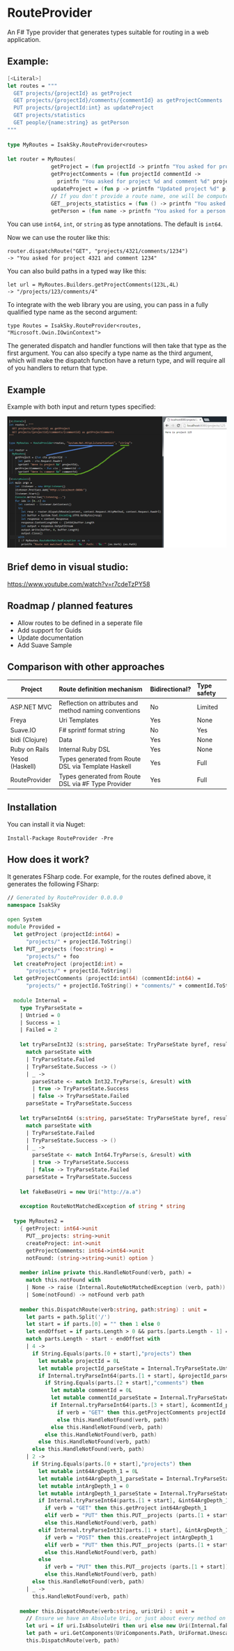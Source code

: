 # RouteProvider

An F# Type provider that generates types suitable for routing in a web application.

## Example: 

``` Fsharp
[<Literal>]
let routes = """
  GET projects/{projectId} as getProject
  GET projects/{projectId}/comments/{commentId} as getProjectComments
  PUT projects/{projectId:int} as updateProject
  GET projects/statistics
  GET people/{name:string} as getPerson
"""

type MyRoutes = IsakSky.RouteProvider<routes>

let router = MyRoutes(
              getProject = (fun projectId -> printfn "You asked for project %d" projectId),
              getProjectComments = (fun projectId commentId ->
                printfn "You asked for project %d and comment %d" projectId commentId),
              updateProject = (fun p -> printfn "Updated project %d" p),
              // If you don't provide a route name, one will be computed for you
              GET__projects_statistics = (fun () -> printfn "You asked for project statistics"),
              getPerson = (fun name -> printfn "You asked for a person called \"%s\"" name))
```

You can use ```int64```, ```int```, or ```string``` as type annotations. The default is ```int64```.

Now we can use the router like this:

    router.dispatchRoute("GET", "projects/4321/comments/1234")
    -> "You asked for project 4321 and comment 1234"

You can also build paths in a typed way like this:

    let url = MyRoutes.Builders.getProjectComments(123L,4L)
    -> "/projects/123/comments/4"
    
To integrate with the web library you are using, you can pass in a fully qualified type name as the second argument:

    type Routes = IsakSky.RouteProvider<routes, "Microsoft.Owin.IOwinContext">
    
The generated dispatch and handler functions will then take that type as the first argument. You can also specify a type name as the third argument, which will make the dispatch function have a return type, and will require all of you handlers to return that type.

## Example

Example with both input and return types specified:

![Example](/demo.png?raw=true "Example")

## Brief demo in visual studio:

https://www.youtube.com/watch?v=r7cdeTzPY58

## Roadmap / planned features
- Allow routes to be defined in a seperate file
- Add support for Guids
- Update documentation
- Add Suave Sample

## Comparison with other approaches

| Project         | Route definition mechanism                             | Bidirectional? | Type safety   |
|-----------------|:-------------------------------------------------------|:---------------|:--------------|
| ASP.NET MVC     | Reflection on attributes and method naming conventions | No             | Limited       |
| Freya           | Uri Templates                                          | Yes            | None          | 
| Suave.IO        | F# sprintf format string                               | No             | Yes           |
| bidi (Clojure)  | Data                                                   | Yes            | None          |
| Ruby on Rails   | Internal Ruby DSL                                      | Yes            | None          |
| Yesod (Haskell) | Types generated from Route DSL via Template Haskell    | Yes            | Full          |
| RouteProvider   | Types generated from Route DSL via #F Type Provider    | Yes            | Full          |

## Installation

You can install it via Nuget:

```Install-Package RouteProvider -Pre```

## How does it work?

It generates FSharp code. For example, for the routes defined above, it generates the following FSharp:

```FSharp
// Generated by RouteProvider 0.0.0.0
namespace IsakSky

open System
module Provided =
  let getProject (projectId:int64) =
      "projects/" + projectId.ToString()
  let PUT__projects (foo:string) =
      "projects/" + foo
  let createProject (projectId:int) =
      "projects/" + projectId.ToString()
  let getProjectComments (projectId:int64) (commentId:int64) =
      "projects/" + projectId.ToString() + "comments/" + commentId.ToString()

  module Internal =
    type TryParseState =
    | Untried = 0
    | Success = 1
    | Failed = 2

    let tryParseInt32 (s:string, parseState: TryParseState byref, result: int byref) =
      match parseState with
      | TryParseState.Failed
      | TryParseState.Success -> ()
      | _ ->
        parseState <- match Int32.TryParse(s, &result) with
        | true -> TryParseState.Success
        | false -> TryParseState.Failed
      parseState = TryParseState.Success

    let tryParseInt64 (s:string, parseState: TryParseState byref, result: int64 byref) =
      match parseState with
      | TryParseState.Failed
      | TryParseState.Success -> ()
      | _ ->
        parseState <- match Int64.TryParse(s, &result) with
        | true -> TryParseState.Success
        | false -> TryParseState.Failed
      parseState = TryParseState.Success

    let fakeBaseUri = new Uri("http://a.a")

    exception RouteNotMatchedException of string * string

  type MyRoutes2 =
    { getProject: int64->unit
      PUT__projects: string->unit
      createProject: int->unit
      getProjectComments: int64->int64->unit
      notFound: (string->string->unit) option }

    member inline private this.HandleNotFound(verb, path) =
      match this.notFound with
      | None -> raise (Internal.RouteNotMatchedException (verb, path))
      | Some(notFound) -> notFound verb path

    member this.DispatchRoute(verb:string, path:string) : unit =
      let parts = path.Split('/')
      let start = if parts.[0] = "" then 1 else 0
      let endOffset = if parts.Length > 0 && parts.[parts.Length - 1] = "" then 1 else 0
      match parts.Length - start - endOffset with
      | 4 ->
        if String.Equals(parts.[0 + start],"projects") then
          let mutable projectId = 0L
          let mutable projectId_parseState = Internal.TryParseState.Untried
          if Internal.tryParseInt64(parts.[1 + start], &projectId_parseState, &projectId) then
            if String.Equals(parts.[2 + start],"comments") then
              let mutable commentId = 0L
              let mutable commentId_parseState = Internal.TryParseState.Untried
              if Internal.tryParseInt64(parts.[3 + start], &commentId_parseState, &commentId) then
                if verb = "GET" then this.getProjectComments projectId commentId
                else this.HandleNotFound(verb, path)
              else this.HandleNotFound(verb, path)
            else this.HandleNotFound(verb, path)
          else this.HandleNotFound(verb, path)
        else this.HandleNotFound(verb, path)
      | 2 ->
        if String.Equals(parts.[0 + start],"projects") then
          let mutable int64ArgDepth_1 = 0L
          let mutable int64ArgDepth_1_parseState = Internal.TryParseState.Untried
          let mutable intArgDepth_1 = 0
          let mutable intArgDepth_1_parseState = Internal.TryParseState.Untried
          if Internal.tryParseInt64(parts.[1 + start], &int64ArgDepth_1_parseState, &int64ArgDepth_1) then
            if verb = "GET" then this.getProject int64ArgDepth_1
            elif verb = "PUT" then this.PUT__projects (parts.[1 + start])
            else this.HandleNotFound(verb, path)
          elif Internal.tryParseInt32(parts.[1 + start], &intArgDepth_1_parseState, &intArgDepth_1) then
            if verb = "POST" then this.createProject intArgDepth_1
            elif verb = "PUT" then this.PUT__projects (parts.[1 + start])
            else this.HandleNotFound(verb, path)
          else
            if verb = "PUT" then this.PUT__projects (parts.[1 + start])
            else this.HandleNotFound(verb, path)
        else this.HandleNotFound(verb, path)
      | _ ->
        this.HandleNotFound(verb, path)

    member this.DispatchRoute(verb:string, uri:Uri) : unit =
      // Ensure we have an Absolute Uri, or just about every method on Uri chokes
      let uri = if uri.IsAbsoluteUri then uri else new Uri(Internal.fakeBaseUri, uri)
      let path = uri.GetComponents(UriComponents.Path, UriFormat.Unescaped)
      this.DispatchRoute(verb, path)
```

